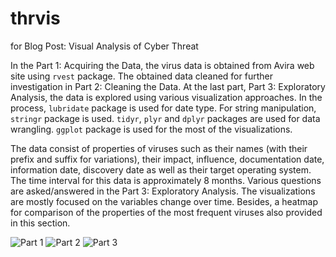 # thrvis
for Blog Post: Visual Analysis of Cyber Threat

In the Part 1: Acquiring the Data, the virus data is obtained from Avira web site using `rvest` package. The obtained data cleaned for further investigation in Part 2: Cleaning the Data. At the last part, Part 3: Exploratory Analysis, the data is explored using various visualization approaches. In the process, `lubridate` package is used for date type. For string manipulation, `stringr` package is used. `tidyr`, `plyr` and `dplyr` packages are used for data wrangling. `ggplot` package is used for the most of the visualizations.

The data consist of properties of viruses such as their names (with their prefix and suffix for variations), their impact, influence, documentation date, information date, discovery date as well as their target operating system. The time interval for this data is approximately 8 months. Various questions are asked/answered in the Part 3: Exploratory Analysis. The visualizations are mostly focused on the variables change over time. Besides, a heatmap for comparison of the properties of the most frequent viruses also provided in this section.

![Part 1](http://serhanaya.github.io/visual-analysis-of-cyber-threat-part-i/)
![Part 2](http://serhanaya.github.io/visual-analysis-of-cyber-threat-part-ii/)
![Part 3](http://serhanaya.github.io/visual-analysis-of-cyber-threat-part-iii/)
